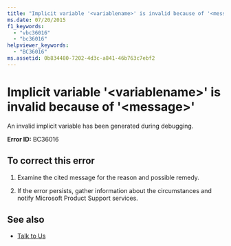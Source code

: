 ```yaml
---
title: "Implicit variable '<variablename>' is invalid because of '<message>'"
ms.date: 07/20/2015
f1_keywords: 
  - "vbc36016"
  - "bc36016"
helpviewer_keywords: 
  - "BC36016"
ms.assetid: 0b834480-7202-4d3c-a841-46b763c7ebf2
---
```

# Implicit variable '\<variablename>' is invalid because of '\<message>'
An invalid implicit variable has been generated during debugging.  
  
 **Error ID:** BC36016  
  
## To correct this error  
  
1. Examine the cited message for the reason and possible remedy.  
  
2. If the error persists, gather information about the circumstances and notify Microsoft Product Support services.  
  
## See also

- [Talk to Us](/visualstudio/ide/feedback-options)
